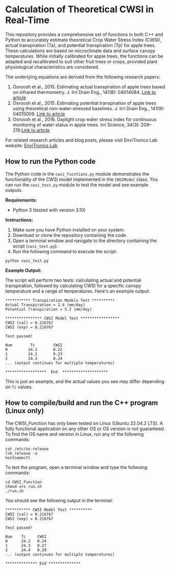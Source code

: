 # Calculation of Theoretical CWSI in Real-Time
This repository provides a comprehensive set of functions in both C++ and Python to accurately estimate theoretical Crop Water Stress Index (CWSI), actual transpiration (Ta), and potential transpiration (Tp) for apple trees. These calculations are based on microclimate data and surface canopy temperatures. While initially calibrated for apple trees, the functions can be adapted and recalibrated to suit other fruit trees or crops, provided plant physiological characteristics are considered.

The underlying equations are derived from the following research papers:

1) Osroosh et al., 2015. Estimating actual transpiration of apple trees based on infrared thermometry. J. Irri Drain Eng., 141(8): 04014084. [Link to article](https://ccda4084-320d-4212-92c7-12721a347519.filesusr.com/ugd/b17667_e0d580341d4745d6b61b51f5c1cf90da.pdf)
2) Osroosh et al., 2015. Estimating potential transpiration of apple trees using theoretical non-water-stressed baselines. J. Irri Drain Eng., 141(9): 04015009. [Link to article](https://ccda4084-320d-4212-92c7-12721a347519.filesusr.com/ugd/b17667_1b59dd5c23fc476384621b855555d9c7.pdf)
3) Osroosh et al., 2016. Daylight crop water stress index for continuous monitoring of water status in apple trees. Irri Science, 34(3): 209–219.[Link to article](https://ccda4084-320d-4212-92c7-12721a347519.filesusr.com/ugd/b17667_10f416167c4048a2b1d59b3f3d8cd75a.pdf)

For related research articles and blog posts, please visit EnviTronics Lab website:
[EnviTronics Lab](https://envitronicslab.com)

## How to run the Python code

The Python code in the `cwsi_fucntions.py` module demonstrates the functionality of the CWSI model implemented in the `CWSIModel` class. You can run the `cwsi_test.py` module to test the model and see example outputs.

**Requirements:**

* Python 3 (tested with version 3.10)

**Instructions:**

1. Make sure you have Python installed on your system.
2. Download or clone the repository containing the code.
3. Open a terminal window and navigate to the directory containing the script (`cwsi_test.py`).
4. Run the following command to execute the script:

```
python cwsi_test.py
```

**Example Output:**

The script will perform two tests: calculating actual and potential transpiration, followed by calculating CWSI for a specific canopy temperature and a range of temperatures. Here's an example output:

```
*********** Transpiration Models Test **********
Actual Transpiration = 2.4 (mm/day)
Potential Transpiration = 5.2 (mm/day)

**************** CWSI Model Test *****************
CWSI (cal) = 0.216767
CWSI (exp) = 0.216767

Test passed!

Num        Tc        CWSI
0         24.1       0.22
1         24.2       0.23
2         24.3       0.24
... (output continues for multiple temperatures)

******************  End  ********************
```

This is just an example, and the actual values you see may differ depending on `Tc` values.

## How to compile/build and run the C++ program (Linux only)
The CWSI_Function has only been tested on Linux (Ubuntu 22.04.2 LTS). A fully functional application on any other OS or OS version is not guaranteed. To find the OS name and version in Linux, run any of the following commands:
```
cat /etc/os-release
lsb_release -a
hostnamectl
```

To test the program, open a terminal window and type the follwoing commands:
```
cd CWSI_Function
chmod u+x run.sh
./run.sh
```

You should see the following output in the terminal:
```
*********** CWSI Model Test **********
CWSI (cal) = 0.216767
CWSI (exp) = 0.216767

Test passed!

Num    Tc     CWSI
0      24.2   0.24
1      24.3   0.27
2      24.4   0.29
... (output continues for multiple temperatures)

************** End **************
```